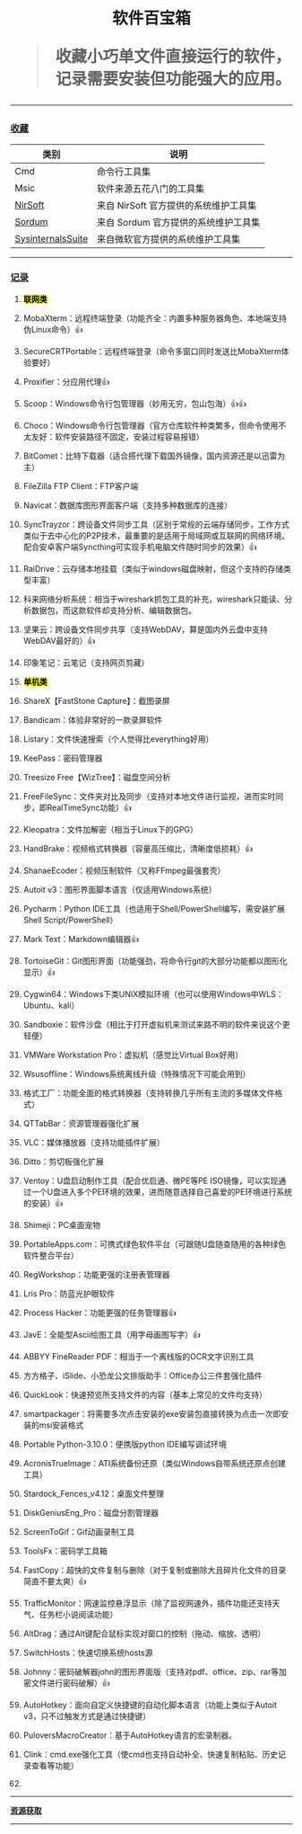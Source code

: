 <h1 align="center">软件百宝箱</h>

> 收藏小巧单文件直接运行的软件，记录需要安装但功能强大的应用。

---

### **[收藏](https://github.com/kqdssheng/softbox)**

| 类别                                                                   | 说明                      |
| -------------------------------------------------------------------- | ----------------------- |
| Cmd                                                                  | 命令行工具集                  |
| Msic                                                                 | 软件来源五花八门的工具集            |
| [NirSoft](https://www.nirsoft.net/)                                  | 来自 NirSoft 官方提供的系统维护工具集 |
| [Sordum](https://www.sordum.org/)                                    | 来自 Sordum 官方提供的系统维护工具集  |
| [SysinternalsSuite](https://learn.microsoft.com/zh-cn/sysinternals/) | 来自微软官方提供的系统维护工具集        |

---

### **[记录](https://pan.baidu.com/s/1KrVdgYB1ezEDNbZJpBEXlg?pwd=6666)**

1. **<mark>联网类</mark>**

2. MobaXterm：远程终端登录（功能齐全：内置多种服务器角色、本地端支持伪Linux命令）👍

3. SecureCRTPortable：远程终端登录（命令多窗口同时发送比MobaXterm体验要好）

4. Proxifier：分应用代理👍

5. Scoop：Windows命令行包管理器（妙用无穷，包山包海）👍👍

6. Choco：Windows命令行包管理器（官方仓库软件种类繁多，但命令使用不太友好：软件安装路径不固定，安装过程容易报错）

7. BitComet：比特下载器（适合搭代理下载国外镜像，国内资源还是以迅雷为主）

8. FileZilla FTP Client：FTP客户端

9. Navicat：数据库图形界面客户端（支持多种数据库的连接）

10. SyncTrayzor：跨设备文件同步工具（区别于常规的云端存储同步，工作方式类似于去中心化的P2P技术，最重要的是适用于局域网或互联网的网络环境。配合安卓客户端Syncthing可实现手机电脑文件随时同步的效果）👍

11. RaiDrive：云存储本地挂载（类似于windows磁盘映射，但这个支持的存储类型丰富）

12. 科来网络分析系统：相当于wireshark抓包工具的补充，wireshark只能读、分析数据包，而这款软件却支持分析、编辑数据包。

13. 坚果云：跨设备文件同步共享（支持WebDAV，算是国内外云盘中支持WebDAV最好的）👍

14. 印象笔记：云笔记（支持网页剪藏）

15. **<mark>单机类</mark>**

16. ShareX【FastStone Capture】：截图录屏

17. Bandicam：体验非常好的一款录屏软件

18. Listary：文件快速搜索（个人觉得比everything好用）

19. KeePass：密码管理器

20. Treesize Free【WizTree】：磁盘空间分析

21. FreeFileSync：文件夹对比及同步（支持对本地文件进行监视，进而实时同步，即RealTimeSync功能）👍

22. Kleopatra：文件加解密（相当于Linux下的GPG）

23. HandBrake：视频格式转换器（容量高压缩比，清晰度低损耗）👍

24. ShanaeEcoder：视频压制软件（又称FFmpeg最强套壳）

25. Autoit v3：图形界面脚本语言（仅适用Windows系统）

26. Pycharm：Python IDE工具（也适用于Shell/PowerShell编写，需安装扩展Shell Script/PowerShell）

27. Mark Text：Markdown编辑器👍

28. TortoiseGit：Git图形界面（功能强劲，将命令行git的大部分功能都以图形化显示）👍

29. Cygwin64：Windows下类UNIX模拟环境（也可以使用Windows中WLS：Ubuntu、kali）

30. Sandboxie：软件沙盘（相比于打开虚拟机来测试来路不明的软件来说这个更轻便）

31. VMWare Workstation Pro：虚拟机（感觉比Virtual Box好用）

32. Wsusoffline：Windows系统离线升级（特殊情况下可能会用到）

33. 格式工厂：功能全面的格式转换器（支持转换几乎所有主流的多媒体文件格式）

34. QTTabBar：资源管理器强化扩展

35. VLC：媒体播放器（支持功能插件扩展）

36. Ditto：剪切板强化扩展

37. Ventoy：U盘启动制作工具（配合优启通、微PE等PE ISO镜像，可以实现通过一个U盘进入多个PE环境的效果，进而随意选择自己喜爱的PE环境进行系统的安装）👍

38. Shimeji：PC桌面宠物

39. PortableApps.com：可携式绿色软件平台（可跟随U盘随查随用的各种绿色软件整合平台）

40. RegWorkshop：功能更强的注册表管理器

41. Lris Pro：防蓝光护眼软件

42. Process Hacker：功能更强的任务管理器👍

43. JavE：全能型Ascii绘图工具（用字母画图写字）👍

44. ABBYY FineReader PDF：相当于一个离线版的OCR文字识别工具

45. 方方格子、iSlide、小恐龙公文排版助手：Office办公三件套强化插件

46. QuickLook：快速预览所支持文件的内容（基本上常见的文件均支持）

47. smartpackager：将需要多次点击安装的exe安装包直接转换为点击一次即安装的msi安装格式

48. Portable Python-3.10.0：便携版python IDE编写调试环境

49. AcronisTrueImage：ATI系统备份还原（类似Windows自带系统还原点创建工具）

50. Stardock_Fences_v4.12：桌面文件整理

51. DiskGeniusEng_Pro：磁盘分割管理器

52. ScreenToGif：Gif动画录制工具

53. ToolsFx：密码学工具箱

54. FastCopy：超快的文件复制与删除（对于复制或删除大且碎片化文件的目录简直不要太爽）👍

55. TrafficMonitor：网速监控悬浮显示（除了监视网速外，插件功能还支持天气、任务栏小说阅读功能）

56. AltDrag：通过Alt键配合鼠标实现对窗口的控制（拖动、缩放、透明）

57. SwitchHosts：快速切换系统hosts源

58. Johnny：密码破解器john的图形界面版（支持对pdf、office、zip、rar等加密文件进行密码破解）👍

59. AutoHotkey：面向自定义快捷键的自动化脚本语言（功能上类似于Autoit v3，只不过触发方式是通过快捷键）

60. PuloversMacroCreator：基于AutoHotkey语言的宏录制器。

61. Clink：cmd.exe强化工具（使cmd也支持自动补全、快速复制粘贴、历史记录查看等功能）

62. 

---

**[资源获取](https://pan.baidu.com/s/1KrVdgYB1ezEDNbZJpBEXlg?pwd=6666)**

---
